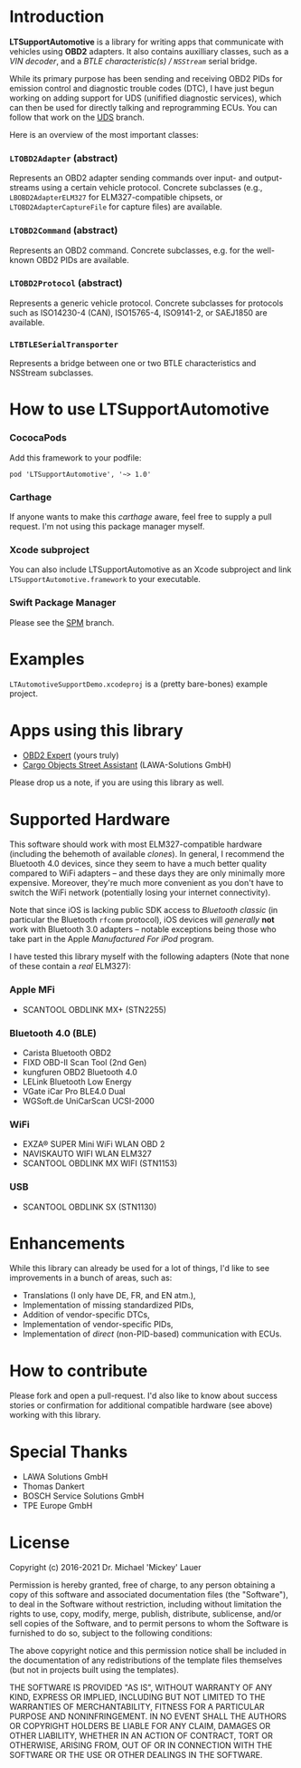 # Introduction #

**LTSupportAutomotive** is a library for writing apps that communicate with vehicles using **OBD2** adapters. It also contains auxilliary classes, such as a *VIN decoder*, and a *BTLE characteristic(s) / `NSStream`* serial bridge.

While its primary purpose has been sending and receiving OBD2 PIDs for emission control and diagnostic trouble codes (DTC), I have just begun working on adding support for UDS (unifified diagnostic services), which can then be used for directly talking and reprogramming ECUs. You can follow that work on the [UDS](https://github.com/mickeyl/LTSupportAutomotive/tree/UDS) branch.

Here is an overview of the most important classes:

### `LTOBD2Adapter` (abstract) ###

Represents an OBD2 adapter sending commands over input- and output-streams using a certain vehicle protocol. Concrete subclasses (e.g., `LBOBD2AdapterELM327` for ELM327-compatible chipsets, or `LTOBD2AdapterCaptureFile` for capture files) are available.

### `LTOBD2Command` (abstract) ###

Represents an OBD2 command. Concrete subclasses, e.g. for the well-known OBD2 PIDs are available.

### `LTOBD2Protocol` (abstract) ###

Represents a generic vehicle protocol. Concrete subclasses for protocols such as ISO14230-4 (CAN), ISO15765-4, ISO9141-2, or SAEJ1850 are available.

### `LTBTLESerialTransporter` ###

Represents a bridge between one or two BTLE characteristics and NSStream subclasses.

# How to use LTSupportAutomotive #

### CococaPods ###

Add this framework to your podfile:
```
pod 'LTSupportAutomotive', '~> 1.0'
```

### Carthage ###

If anyone wants to make this *carthage* aware, feel free to supply a pull request. I'm not using this package manager myself.

### Xcode subproject ###

You can also include LTSupportAutomotive as an Xcode subproject and link `LTSupportAutomotive.framework` to your executable.

### Swift Package Manager ###

Please see the [SPM](https://github.com/mickeyl/LTSupportAutomotive/tree/SPM) branch.

# Examples #

`LTAutomotiveSupportDemo.xcodeproj` is a (pretty bare-bones) example project.

# Apps using this library #

* [OBD2 Expert](https://itunes.apple.com/de/app/cargo-objects-street-assistant/id1142156521?mt=8) (yours truly)
* [Cargo Objects Street Assistant](https://itunes.apple.com/de/app/cargo-objects-street-assistant/id1092020114?mt=8) (LAWA-Solutions GmbH)

Please drop us a note, if you are using this library as well.

# Supported Hardware #

This software should work with most ELM327-compatible hardware (including the behemoth of available *clones*). In general, I recommend the Bluetooth 4.0 devices, since they seem to have a much better quality compared to WiFi adapters – and these days they are only minimally more expensive. Moreover, they're much more convenient as you don't have to switch the WiFi network (potentially losing your internet connectivity).

Note that since iOS is lacking public SDK access to *Bluetooth classic* (in particular the Bluetooth `rfcomm` protocol), iOS devices will _generally_ **not** work with Bluetooth 3.0 adapters – notable exceptions being those who take part in the Apple _Manufactured For iPod_ program.

I have tested this library myself with the following adapters (Note that none of these contain a *real* ELM327):

### Apple MFi ###
* SCANTOOL OBDLINK MX+ (STN2255)

### Bluetooth 4.0 (BLE) ###
* Carista Bluetooth OBD2
* FIXD OBD-II Scan Tool (2nd Gen)
* kungfuren OBD2 Bluetooth 4.0
* LELink Bluetooth Low Energy
* VGate iCar Pro BLE4.0 Dual
* WGSoft.de UniCarScan UCSI-2000

### WiFi ###
* EXZA® SUPER Mini WiFi WLAN OBD 2
* NAVISKAUTO WIFI WLAN ELM327
* SCANTOOL OBDLINK MX WIFI (STN1153)

### USB ###
* SCANTOOL OBDLINK SX (STN1130)

# Enhancements #

While this library can already be used for a lot of things, I'd like to see improvements in a bunch of areas, such as:

* Translations (I only have DE, FR, and EN atm.),
* Implementation of missing standardized PIDs,
* Addition of vendor-specific DTCs,
* Implementation of vendor-specific PIDs,
* Implementation of *direct* (non-PID-based) communication with ECUs.

# How to contribute #

Please fork and open a pull-request. I'd also like to know about success stories or confirmation for additional compatible hardware (see above) working with this library.

# Special Thanks #

* LAWA Solutions GmbH
* Thomas Dankert
* BOSCH Service Solutions GmbH
* TPE Europe GmbH

# License #

Copyright (c) 2016-2021 Dr. Michael 'Mickey' Lauer

Permission is hereby granted, free of charge, to any person obtaining a copy of this software and associated documentation files (the "Software"), to deal in the Software without restriction, including without limitation the rights to use, copy, modify, merge, publish, distribute, sublicense, and/or sell copies of the Software, and to permit persons to whom the Software is furnished to do so, subject to the following conditions:

The above copyright notice and this permission notice shall be included in the documentation of any redistributions of the template files themselves (but not in projects built using the templates).

THE SOFTWARE IS PROVIDED "AS IS", WITHOUT WARRANTY OF ANY KIND, EXPRESS OR IMPLIED, INCLUDING BUT NOT LIMITED TO THE WARRANTIES OF MERCHANTABILITY, FITNESS FOR A PARTICULAR PURPOSE AND NONINFRINGEMENT. IN NO EVENT SHALL THE AUTHORS OR COPYRIGHT HOLDERS BE LIABLE FOR ANY CLAIM, DAMAGES OR OTHER LIABILITY, WHETHER IN AN ACTION OF CONTRACT, TORT OR OTHERWISE, ARISING FROM, OUT OF OR IN CONNECTION WITH THE SOFTWARE OR THE USE OR OTHER DEALINGS IN THE SOFTWARE.
